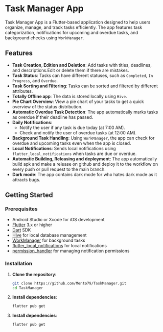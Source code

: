 # Task Manager App

Task Manager App is a Flutter-based application designed to help users organize, manage, and track tasks efficiently. The app features task categorization, notifications for upcoming and overdue tasks, and background checks using `WorkManager`.

## Features

- **Task Creation, Edition and Deletion**: Add tasks with titles, deadlines, and descriptions.Edit or delete them if there are mistakes.
- **Task Status**: Tasks can have different statuses, such as `Completed`, `In Progress`, and `Overdue`.
- **Task Sorting and Filtering**: Tasks can be sorted and filtered by different attributes.
- **Totally Offline app**: The data is stored locally using `Hive`.
- **Pie Chart Overview**: View a pie chart of your tasks to get a quick overview of the status distribution.
- **Automatic Overdue Task Detection**: The app automatically marks tasks as overdue if their deadline has passed.
- **Daily Notifications**:
    - Notify the user if any task is due today (at 7:00 AM).
    - Check and notify the user of overdue tasks (at 12:00 AM).
- **Background Task Handling**: Using `WorkManager`, the app can check for overdue and upcoming tasks even when the app is closed.
- **Local Notifications**: Sends local notifications using `flutter_local_notifications` when tasks are due or overdue.
- **Automatic Building, Releasing and deployment**: The app automatically build apk and make a release on github and deploy it to the workflow on every push or pull request to the main branch.
- **Dark mode**: The app contains dark mode for who hates dark mode as it attracts bugs.

## Getting Started

### Prerequisites

- Android Studio or Xcode for iOS development
- [Flutter](https://flutter.dev/) 3.x or higher
- [Dart](https://dart.dev/) SDK
- [Hive](https://pub.dev/packages/hive) for local database management
- [WorkManager](https://pub.dev/packages/workmanager) for background tasks
- [flutter_local_notifications](https://pub.dev/packages/flutter_local_notifications) for local notifications
- [permission_handler](https://pub.dev/packages/permission_handler) for managing notification permissions

### Installation

1. **Clone the repository**:

   ```bash
   git clone https://github.com/Mento79/TaskManager.git
   cd TaskManager

2. **Install dependencies**:

   ```bash
   flutter pub get


3. **Install dependencies**:

   ```bash
   flutter pub get


